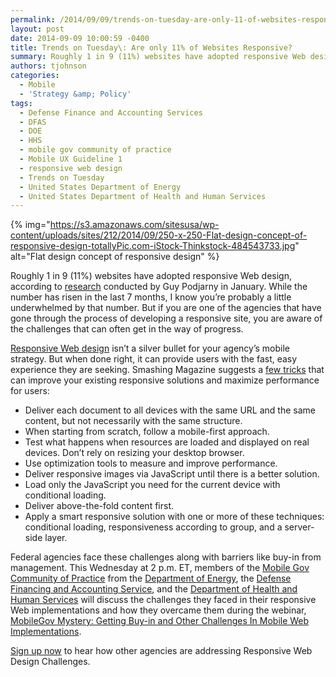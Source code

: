 ```yaml
---
permalink: /2014/09/09/trends-on-tuesday-are-only-11-of-websites-responsive/
layout: post
date: 2014-09-09 10:00:59 -0400
title: Trends on Tuesday\: Are only 11% of Websites Responsive?
summary: Roughly 1 in 9 (11%) websites have adopted responsive Web design, according to research conducted by Guy Podjarny in January. While the number has risen in the last 7 months, I know you&rsquo;re probably a little underwhelmed by that number. But if you are one of the agencies that have gone through the process of
authors: tjohnson
categories:
  - Mobile
  - 'Strategy &amp; Policy'
tags:
  - Defense Finance and Accounting Services
  - DFAS
  - DOE
  - HHS
  - mobile gov community of practice
  - Mobile UX Guideline 1
  - responsive web design
  - Trends on Tuesday
  - United States Department of Energy
  - United States Department of Health and Human Services
---
```


{% img="https://s3.amazonaws.com/sitesusa/wp-content/uploads/sites/212/2014/09/250-x-250-Flat-design-concept-of-responsive-design-totallyPic.com-iStock-Thinkstock-484543733.jpg" alt="Flat design concept of responsive design" %} 

Roughly 1 in 9 (11%) websites have adopted responsive Web design, according to <a title="research" href="http://www.guypo.com/mobile/rwd-ratio-in-top-100000-websites-refined/" target="_blank">research</a> conducted by Guy Podjarny in January. While the number has risen in the last 7 months, I know you’re probably a little underwhelmed by that number. But if you are one of the agencies that have gone through the process of developing a responsive site, you are aware of the challenges that can often get in the way of progress.

[Responsive Web design](https://www.WHATEVER/tag/responsive-web-design/) isn’t a silver bullet for your agency’s mobile strategy. But when done right, it can provide users with the fast, easy experience they are seeking. Smashing Magazine suggests a <a title="few tricks" href="http://www.smashingmagazine.com/2014/07/22/responsive-web-design-should-not-be-your-only-mobile-strategy/" target="_blank">few tricks</a> that can improve your existing responsive solutions and maximize performance for users:

  * Deliver each document to all devices with the same URL and the same content, but not necessarily with the same structure.
  * When starting from scratch, follow a mobile-first approach.
  * Test what happens when resources are loaded and displayed on real devices. Don’t rely on resizing your desktop browser.
  * Use optimization tools to measure and improve performance.
  * Deliver responsive images via JavaScript until there is a better solution.
  * Load only the JavaScript you need for the current device with conditional loading.
  * Deliver above-the-fold content first.
  * Apply a smart responsive solution with one or more of these techniques: conditional loading, responsiveness according to group, and a server-side layer.

<p class="tribe-events-single-event-title summary">
  Federal agencies face these challenges along with barriers like buy-in from management. This Wednesday at 2 p.m. ET, members of the <a title="Mobile" href="https://www.WHATEVER/communities/mobile/">Mobile Gov Community of Practice</a> from the <a href="https://www.WHATEVER/2014/01/09/energy-gov-goes-responsive/">Department of Energy</a>, the <a href="https://www.WHATEVER/2014/05/15/defense-finance-and-accounting-service-goes-responsive/">Defense Financing and Accounting Service</a>, and the <a href="http://www.hhs.gov/">Department of Health and Human Services</a> will discuss the challenges they faced in their responsive Web implementations and how they overcame them during the webinar, <a href="https://www.WHATEVER/event/mobilegov-mystery-getting-buy-in-and-other-challenges-in-mobile-web-implementations/">MobileGov Mystery: Getting Buy-in and Other Challenges In Mobile Web Implementations</a>.
</p>

<p class="tribe-events-single-event-title summary">
  <a href="https://www.WHATEVER/event/mobilegov-mystery-getting-buy-in-and-other-challenges-in-mobile-web-implementations/">Sign up now</a> to hear how other agencies are addressing Responsive Web Design Challenges.
</p>